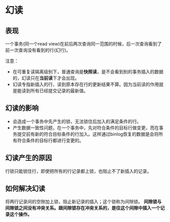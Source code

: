 # 幻读

## 表现
一个事务(同一个read view)在前后两次查询同一范围的时候，后一次查询看到了前一次查询没有看到的行(幻行)。

注意：
* 在可重复读隔离级别下，普通查询是**快照读**，是不会看到别的事务插入的数据的，幻读只在**当前读**下才会出现。
* 幻读专指新插入的行，读到原本存在行的更新结果不算。因为当前读的作用就是能读到所有已经提交记录的最新值。

## 幻读的影响
* 会造成一个事务中先产生的锁，无法锁住后加入的满足条件的行。
* 产生数据一致性问题，在一个事务中，先对符合条件的目标行做变更，而在事务提交前有新的符合目标条件的行加入。这样通过binlog恢复的数据是会将所有符合条件的目标行都进行变更的。

## 幻读产生的原因
行锁只能锁住行，即使把所有的行记录都上锁，也阻止不了新插入的记录。

## 如何解决幻读
将两行记录间的空隙加上锁，阻止新记录的插入；这个锁称为间隙锁。
**间隙锁与间隙锁之间没有冲突关系。跟间隙锁存在冲突关系的，是往这个间隙中插入一个记录这个操作。**
